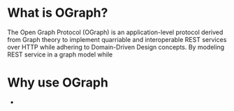 # What is OGraph?

The Open Graph Protocol (OGraph) is an application-level protocol derived from Graph theory to implement quarriable and interoperable REST services over HTTP while adhering to Domain-Driven Design concepts. By modeling REST service in a graph model while 



# Why use OGraph

- 

